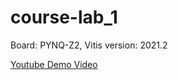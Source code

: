 # course-lab_1
Board: PYNQ-Z2, Vitis version: 2021.2

[Youtube Demo Video](https://youtu.be/bXwMO-fN6BM)
